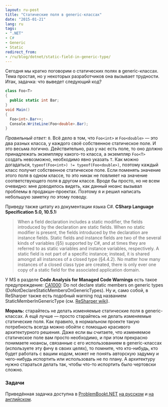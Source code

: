 ```yaml
---
layout: ru-post
title: "Статические поля в generic-классах"
date: "2015-01-21"
lang: ru
tags:
- ".NET"
- C#
- Generic
- Static
redirect_from:
- /ru/blog/dotnet/static-field-in-generic-type/
---
```


Сегодня мы кратко поговорим о статических полях в generic-классах. Тема простая, но у некоторых разработчиков она вызывает трудности. Итак, задачка: что выведет следующий код?

```cs
class Foo<T>
{
  public static int Bar;
}
void Main()
{
  Foo<int>.Bar++;
  Console.WriteLine(Foo<double>.Bar);
}
```
<!--more-->

*Правильный ответ:* `0`. Всё дело в том, что `Foo<int>` и `Foo<double>` — это два разных класса, у каждого своё собственное статическое поле. И это весьма логично. Действительно, раз у нас есть поле, то оно должно принадлежать экземпляру какого-то класса, а экземпляр `Foo<T>` создать невозможно, необходимо явно указать `T`. Как можно догадаться, `typeof(Foo<int>) != typeof(Foo<double>)`, поэтому каждый класс получит собственное статическое поле. Если поменять значение этого поля в одном классе, то это никак не повлияет на значение соответствующего поля в другом классе. Вроде бы просто, но не всем очевидно: мне доводилось видеть, как данный нюанс вызывал проблемы в продакшн-проектах. Поэтому я и решил написать небольшую заметку по этому поводу.

Приведу также цитату из документации языка C#. **CSharp Language Specification 5.0, 10.5.1:**

> When a field declaration includes a  static modifier, the fields introduced by the declaration are static fields. When no  static modifier is present, the fields introduced by the declaration are instance fields. Static fields and instance fields are two of the several kinds of variables (§5) supported by C#, and at times they are referred to as static variables and instance variables, respectively. A static field is not part of a specific instance; instead, it is shared amongst all instances of a closed type (§4.4.2). No matter how many instances of a closed class type are created, there is only ever one copy of a static field for the associated application domain.

У MS в разделе **Code Analysis for Managed Code Warnings** есть такое предупреждение: [CA1000](https://msdn.microsoft.com/en-us/library/ms182139.aspx): Do not declare static members on generic types (DoNotDeclareStaticMembersOnGenericTypes). Ну и, само собой, в ReSharper также есть подобный warning под названием StaticMemberInGenericType (см. [ReSharper wiki](https://confluence.jetbrains.com/display/ReSharper/Static+field+in+generic+type)).

**Мораль:** старайтесь не делать изменяемые статические поля в generic-классах. А ещё лучше — просто старайтесь не делать изменяемые статические поля. Как правило, в нормальном проекте такую потребность всегда можно обойти с помощью красивого архитектурного решения. Даже если вы считаете, что изменяемое статическое поле вам просто необходимо, и при этом прекрасно понимаете нюансы, связанные с его использованием в generic-классах (используете эту фичу в своих целях), то помните, что кто-нибудь, кто будет работать с вашим кодом, может не понять авторскую задумку и чего-нибудь испортить или использовать не по плану. А архитектуру нужно стараться делать так, чтобы что-то испортить было чертовски сложно.

### Задачи

Приведённая задачка доступна в [ProblemBookt.NET](http://problembook.net/) [на русском](http://problembook.net/content/ru/Oop/StaticFieldInGenericType-P.html) и [на английском](http://problembook.net/content/en/Oop/StaticFieldInGenericType-P.html).